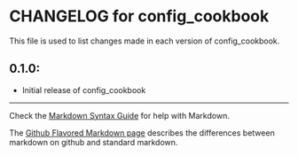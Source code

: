 # CHANGELOG for config_cookbook

This file is used to list changes made in each version of config_cookbook.

## 0.1.0:

* Initial release of config_cookbook

- - -
Check the [Markdown Syntax Guide](http://daringfireball.net/projects/markdown/syntax) for help with Markdown.

The [Github Flavored Markdown page](http://github.github.com/github-flavored-markdown/) describes the differences between markdown on github and standard markdown.
